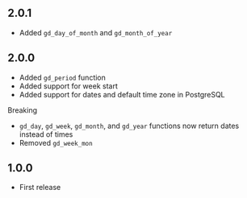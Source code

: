 ## 2.0.1

- Added `gd_day_of_month` and `gd_month_of_year`

## 2.0.0

- Added `gd_period` function
- Added support for week start
- Added support for dates and default time zone in PostgreSQL

Breaking

- `gd_day`, `gd_week`, `gd_month`, and `gd_year` functions now return dates instead of times
- Removed `gd_week_mon`

## 1.0.0

- First release
